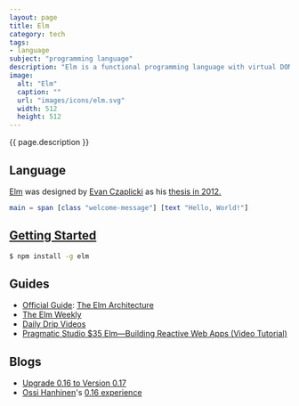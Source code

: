 ```yaml
---
layout: page
title: Elm
category: tech
tags:
- language
subject: "programming language"
description: "Elm is a functional programming language with virtual DOM, strong types, immutable data structures, et. al."
image:
  alt: "Elm"
  caption: ""
  url: "images/icons/elm.svg"
  width: 512
  height: 512
---
```


{{ page.description }}

Language
--------

[Elm](http://guide.elm-lang.org/)
was designed by [Evan Czaplicki](http://evan.czaplicki.us/)
as his [thesis in 2012.](http://elm-lang.org/papers/concurrent-frp.pdf)

```elm
main = span [class "welcome-message"] [text "Hello, World!"]
```

[Getting Started](http://elm-lang.org/get-started)
---------------

```bash
$ npm install -g elm
```

Guides
------
* [Official Guide](http://guide.elm-lang.org/): [The Elm Architecture](http://guide.elm-lang.org/architecture/)
* [The Elm Weekly](http://www.elmweekly.nl/)
* [Daily Drip Videos](https://www.dailydrip.com/topics/elm)
* [Pragmatic Studio $35 Elm—Building Reactive Web Apps (Video Tutorial)](https://pragmaticstudio.com/elm)

Blogs
-----------
* [Upgrade 0.16 to Version 0.17](https://github.com/elm-lang/elm-platform/blob/master/upgrade-docs/0.17.md)
* [Ossi Hanhinen](https://www.twitter.com/ohanhi)'s [0.16 experience](https://gist.github.com/ohanhi/0d3d83cf3f0d7bbea9db)
